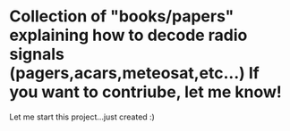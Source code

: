 Collection of "books/papers" explaining how to decode radio signals (pagers,acars,meteosat,etc...)
If you want to contriube, let me know!
========================================================================================================

Let me start this project...just created :)


